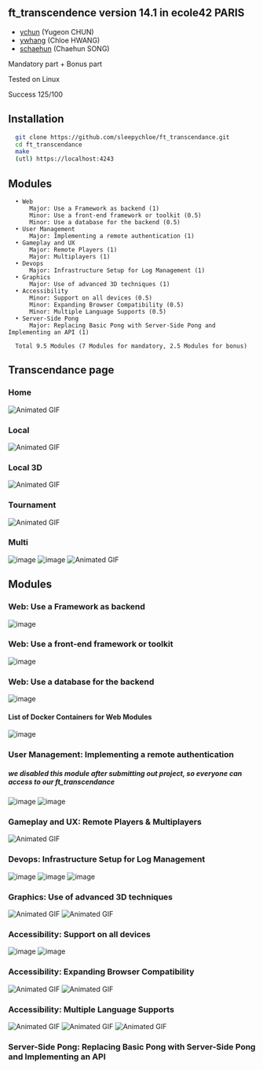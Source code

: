 ## ft_transcendence version 14.1 in ecole42 PARIS
- [ychun](https://profile.intra.42.fr/users/ychun) (Yugeon CHUN)
- [ywhang](https://profile.intra.42.fr/users/yhwang) (Chloe HWANG)
- [schaehun](https://profile.intra.42.fr/users/schaehun) (Chaehun SONG)

Mandatory part + Bonus part

Tested on Linux

Success 125/100


## Installation

```bash
  git clone https://github.com/sleepychloe/ft_transcendance.git
  cd ft_transcendance
  make
  (utl) https://localhost:4243
```


## Modules

```
  • Web
      Major: Use a Framework as backend (1)
      Minor: Use a front-end framework or toolkit (0.5)
      Minor: Use a database for the backend (0.5)
  • User Management
      Major: Implementing a remote authentication (1)
  • Gameplay and UX
      Major: Remote Players (1)
      Major: Multiplayers (1)
  • Devops
      Major: Infrastructure Setup for Log Management (1)
  • Graphics
      Major: Use of advanced 3D techniques (1)
  • Accessibility
      Minor: Support on all devices (0.5)
      Minor: Expanding Browser Compatibility (0.5)
      Minor: Multiple Language Supports (0.5)
  • Server-Side Pong
      Major: Replacing Basic Pong with Server-Side Pong and Implementing an API (1)

  Total 9.5 Modules (7 Modules for mandatory, 2.5 Modules for bonus)
```


## Transcendance page

### Home
![Animated GIF](https://github.com/sleepychloe/ft_transcendance/blob/main/img/ft_transcendance/home.gif)


### Local
![Animated GIF](https://github.com/sleepychloe/ft_transcendance/blob/main/img/ft_transcendance/local.gif)


### Local 3D
![Animated GIF](https://github.com/sleepychloe/ft_transcendance/blob/main/img/ft_transcendance/local_3d.gif)


### Tournament
![Animated GIF](https://github.com/sleepychloe/ft_transcendance/blob/main/img/ft_transcendance/tournament.gif)


### Multi
![image](https://github.com/sleepychloe/ft_transcendance/assets/78352910/9deaede6-0982-4e68-974a-0472c5b47e14)
![image](https://github.com/sleepychloe/ft_transcendance/assets/78352910/b70c79a9-da2c-4d6a-adf9-d7bb7a6d7d3e)
![Animated GIF](https://github.com/sleepychloe/ft_transcendance/blob/main/img/ft_transcendance/multi_3.gif)



## Modules

### Web: Use a Framework as backend
![image](https://github.com/sleepychloe/ft_transcendance/assets/78352910/063fd48d-29b5-40df-ab85-0b90cc92259e)


### Web: Use a front-end framework or toolkit
![image](https://github.com/sleepychloe/ft_transcendance/assets/78352910/4788cf0a-1290-470e-84b0-5d452ddeff85)


### Web: Use a database for the backend
![image](https://github.com/sleepychloe/ft_transcendance/assets/78352910/9b735623-72c3-4caf-848f-b75a1fca14c8)


#### List of Docker Containers for Web Modules
![image](https://github.com/sleepychloe/ft_transcendance/assets/78352910/5c656fa5-13b0-430e-abf6-3fb2d67f3720)


### User Management: Implementing a remote authentication
##### we disabled this module after submitting out project, so everyone can access to our ft_transcendance
![image](https://github.com/sleepychloe/ft_transcendance/assets/78352910/25391541-1343-4db5-a4dc-918a6494dbcd)
![image](https://github.com/sleepychloe/ft_transcendance/assets/78352910/d38f0648-4cd4-48f6-a0af-38ad9bd1ff80)


### Gameplay and UX: Remote Players & Multiplayers
![Animated GIF](https://github.com/sleepychloe/ft_transcendance/blob/main/img/modules/gameplay/remote%26multi.gif)


### Devops: Infrastructure Setup for Log Management
![image](https://github.com/sleepychloe/ft_transcendance/assets/78352910/752ce14c-da3e-41ca-b427-0de45fd0bd17)
![image](https://github.com/sleepychloe/ft_transcendance/assets/78352910/fde70b3d-ddbe-479e-9241-b0c3c0e2a6b8)
![image](https://github.com/sleepychloe/ft_transcendance/assets/78352910/9eb06fcb-f7bc-4da1-8f7b-b0294686da6d)


### Graphics: Use of advanced 3D techniques
![Animated GIF](https://github.com/sleepychloe/ft_transcendance/blob/main/img/modules/graphics/advanced_3D_techniques_1.gif)
![Animated GIF](https://github.com/sleepychloe/ft_transcendance/blob/main/img/modules/graphics/advanced_3D_techniques_2.gif)


### Accessibility: Support on all devices
![image](https://github.com/sleepychloe/ft_transcendance/assets/78352910/564323ce-65ef-42ee-8ab9-98d382782c5d)
![image](https://github.com/sleepychloe/ft_transcendance/assets/78352910/2152d9e3-9344-486f-a0ff-1d7da0ca0ac7)


### Accessibility: Expanding Browser Compatibility
![Animated GIF](https://github.com/sleepychloe/ft_transcendance/blob/main/img/modules/accessibility/expanding_browser_compatibility_1.gif)
![Animated GIF](https://github.com/sleepychloe/ft_transcendance/blob/main/img/modules/accessibility/expanding_browser_compatibility_2.gif)


### Accessibility: Multiple Language Supports
![Animated GIF](https://github.com/sleepychloe/ft_transcendance/blob/main/img/modules/accessibility/multiple_language_1.gif)
![Animated GIF](https://github.com/sleepychloe/ft_transcendance/blob/main/img/modules/accessibility/multiple_language_2.gif)
![Animated GIF](https://github.com/sleepychloe/ft_transcendance/blob/main/img/modules/accessibility/multiple_language_3.gif)


### Server-Side Pong: Replacing Basic Pong with Server-Side Pong and Implementing an API

